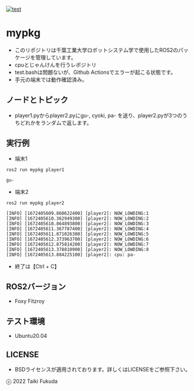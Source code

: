 [![test](https://github.com/fukuda602/mypkg/actions/workflows/test.yml/badge.svg?branch=dev)](https://github.com/fukuda602/mypkg/actions/workflows/test.yml)
# mypkg
* このリポジトリは千葉工業大学ロボットシステム学で使用したROS2のパッケージを管理しています。
* cpuとじゃんけんを行うレポジトリ
* test.bashは問題ないが、Github Actionsでエラーが起こる状態です。
* 手元の端末では動作確認済み。　

## ノードとトピック
* player1.pyからplayer2.pyにgu-, cyoki, pa- を送り、player2.pyが3つのうちどれかをランダムで返します。

## 実行例
* 端末1
```
ros2 run mypkg player1
```
```
gu-
```
* 端末2
```
ros2 run mypkg player2
```
```
[INFO] [1672405609.860622400] [player2]: NOW_LOWDING:1
[INFO] [1672405610.362949300] [player2]: NOW_LOWDING:2
[INFO] [1672405610.864893800] [player2]: NOW_LOWDING:3
[INFO] [1672405611.367787400] [player2]: NOW_LOWDING:4
[INFO] [1672405611.871026300] [player2]: NOW_LOWDING:5
[INFO] [1672405612.373963700] [player2]: NOW_LOWDING:6
[INFO] [1672405612.875814200] [player2]: NOW_LOWDING:7
[INFO] [1672405613.378810900] [player2]: NOW_LOWDING:8
[INFO] [1672405613.884225100] [player2]: cpu: pa-
```
* 終了は【Ctrl + C】

## ROS2バージョン
* Foxy Fitzroy

## テスト環境
* Ubuntu20.04

## LICENSE
* BSDライセンスが適用されております。詳しくはLICENSEをご参照下さい。

ⓒ 2022 Taiki Fukuda
